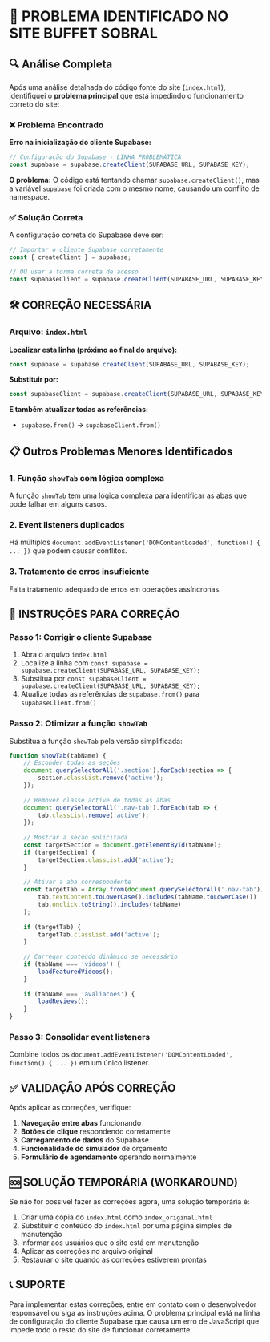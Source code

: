 # 🚨 PROBLEMA IDENTIFICADO NO SITE BUFFET SOBRAL

## 🔍 Análise Completa

Após uma análise detalhada do código fonte do site (`index.html`), identifiquei o **problema principal** que está impedindo o funcionamento correto do site:

### ❌ Problema Encontrado

**Erro na inicialização do cliente Supabase:**

```javascript
// Configuração do Supabase - LINHA PROBLEMÁTICA
const supabase = supabase.createClient(SUPABASE_URL, SUPABASE_KEY);
```

**O problema:** O código está tentando chamar `supabase.createClient()`, mas a variável `supabase` foi criada com o mesmo nome, causando um conflito de namespace.

### ✅ Solução Correta

A configuração correta do Supabase deve ser:

```javascript
// Importar o cliente Supabase corretamente
const { createClient } = supabase;

// OU usar a forma correta de acesso
const supabaseClient = supabase.createClient(SUPABASE_URL, SUPABASE_KEY);
```

## 🛠️ CORREÇÃO NECESSÁRIA

### Arquivo: `index.html`
**Localizar esta linha (próximo ao final do arquivo):**
```javascript
const supabase = supabase.createClient(SUPABASE_URL, SUPABASE_KEY);
```

**Substituir por:**
```javascript
const supabaseClient = supabase.createClient(SUPABASE_URL, SUPABASE_KEY);
```

**E também atualizar todas as referências:**
- `supabase.from()` → `supabaseClient.from()`

## 📋 Outros Problemas Menores Identificados

### 1. Função `showTab` com lógica complexa
A função `showTab` tem uma lógica complexa para identificar as abas que pode falhar em alguns casos.

### 2. Event listeners duplicados
Há múltiplos `document.addEventListener('DOMContentLoaded', function() { ... })` que podem causar conflitos.

### 3. Tratamento de erros insuficiente
Falta tratamento adequado de erros em operações assíncronas.

## 📝 INSTRUÇÕES PARA CORREÇÃO

### Passo 1: Corrigir o cliente Supabase
1. Abra o arquivo `index.html`
2. Localize a linha com `const supabase = supabase.createClient(SUPABASE_URL, SUPABASE_KEY);`
3. Substitua por `const supabaseClient = supabase.createClient(SUPABASE_URL, SUPABASE_KEY);`
4. Atualize todas as referências de `supabase.from()` para `supabaseClient.from()`

### Passo 2: Otimizar a função `showTab`
Substitua a função `showTab` pela versão simplificada:

```javascript
function showTab(tabName) {
    // Esconder todas as seções
    document.querySelectorAll('.section').forEach(section => {
        section.classList.remove('active');
    });
    
    // Remover classe active de todas as abas
    document.querySelectorAll('.nav-tab').forEach(tab => {
        tab.classList.remove('active');
    });
    
    // Mostrar a seção solicitada
    const targetSection = document.getElementById(tabName);
    if (targetSection) {
        targetSection.classList.add('active');
    }
    
    // Ativar a aba correspondente
    const targetTab = Array.from(document.querySelectorAll('.nav-tab')).find(tab => 
        tab.textContent.toLowerCase().includes(tabName.toLowerCase()) ||
        tab.onclick.toString().includes(tabName)
    );
    
    if (targetTab) {
        targetTab.classList.add('active');
    }
    
    // Carregar conteúdo dinâmico se necessário
    if (tabName === 'videos') {
        loadFeaturedVideos();
    }
    
    if (tabName === 'avaliacoes') {
        loadReviews();
    }
}
```

### Passo 3: Consolidar event listeners
Combine todos os `document.addEventListener('DOMContentLoaded', function() { ... })` em um único listener.

## ✅ VALIDAÇÃO APÓS CORREÇÃO

Após aplicar as correções, verifique:

1. **Navegação entre abas** funcionando
2. **Botões de clique** respondendo corretamente
3. **Carregamento de dados** do Supabase
4. **Funcionalidade do simulador** de orçamento
5. **Formulário de agendamento** operando normalmente

## 🆘 SOLUÇÃO TEMPORÁRIA (WORKAROUND)

Se não for possível fazer as correções agora, uma solução temporária é:

1. Criar uma cópia do `index.html` como `index_original.html`
2. Substituir o conteúdo do `index.html` por uma página simples de manutenção
3. Informar aos usuários que o site está em manutenção
4. Aplicar as correções no arquivo original
5. Restaurar o site quando as correções estiverem prontas

## 📞 SUPORTE

Para implementar estas correções, entre em contato com o desenvolvedor responsável ou siga as instruções acima. O problema principal está na linha de configuração do cliente Supabase que causa um erro de JavaScript que impede todo o resto do site de funcionar corretamente.